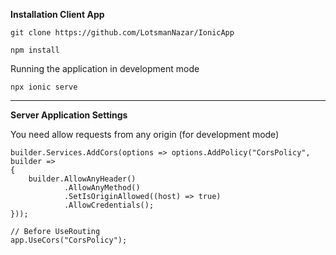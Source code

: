 <b>Installation Client App</b>

```
git clone https://github.com/LotsmanNazar/IonicApp
```

```
npm install
```

Running the application in development mode
```
npx ionic serve
```

<hr>

<b>Server Application Settings</b>

You need allow requests from any origin (for development mode)

```
builder.Services.AddCors(options => options.AddPolicy("CorsPolicy",
builder =>
{
	builder.AllowAnyHeader()
			.AllowAnyMethod()
			.SetIsOriginAllowed((host) => true)
			.AllowCredentials();
}));

// Before UseRouting
app.UseCors("CorsPolicy");
```